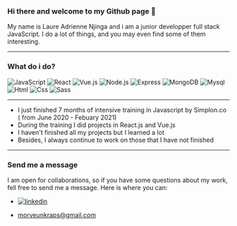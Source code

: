 ### Hi there and welcome to my Github page 👋


My name is Laure Adrienne Njinga and i am a junior developper full stack JavaScript. I do a lot of things, and you may even find some of them interesting.

---

### What do i do?

<p>
<img alt="JavaScript" src="https://img.shields.io/badge/javascript-F7DF1E?logo=javascript&logoColor=black&style=flat"/>
<img alt="React" src="https://img.shields.io/badge/react-61DAFB?logo=react&logoColor=white&style=flat"/>
<img alt="Vue.js" src="https://img.shields.io/badge/vue-4FC08D?logo=vue.js&logoColor=white&style=flat"/>
<img alt="Node.js" src="https://img.shields.io/badge/node-339933?logo=node.js&logoColor=white&style=flat"/>
<img alt="Express" src="https://img.shields.io/badge/express.js-lightgrey?logo=express.js&logoColor=white&style=flat"/>
<img alt="MongoDB" src="https://img.shields.io/badge/MongoDB-47A248?logo=mongodb&logoColor=white&style=flat"/>
<img alt="Mysql" src="https://img.shields.io/badge/Mysql-4479A1?logo=mysql&logoColor=white&style=flat"/>
<img alt="Html" src="https://img.shields.io/badge/html-E34F26?logo=html5&logoColor=white&style=flat"/>
<img alt="Css" src="https://img.shields.io/badge/css-1572B6?logo=css3&logoColor=white&style=flat"/>
<img alt="Sass" src="https://img.shields.io/badge/sass-CC6699?logo=sass&logoColor=white&style=flat"/>
</p>

---

- I just finished 7 months of intensive training in Javascript by Simplon.co ( from June 2020 - Febuary 2021)
- During the training I did projects in React.js and Vue.js
- I haven't finished all my projects but I learned a lot
- Besides, I always continue to work on those that I have not finished

---

### Send me a message 

I am open for collaborations, so if you have some questions about my work, fell free to send me a message. Here is where you can:

*  <a href="https://linkedin.com/in/laure-adrienne-njinga">
    <img alt="linkedin" src="https://img.shields.io/badge/linkedin-blue?logo=linkedin"/>
  </a>
 
* morveunkraps@gmail.com


